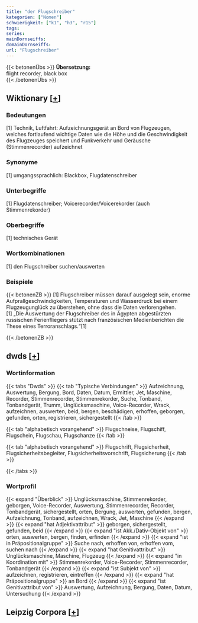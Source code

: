 ```yaml
---
title: "der Flugschreiber"
kategorien: ["Nomen"]
schwierigkeit: ["k1", "h3", "r15"]
tags:
series:
mainDornseiffs:
domainDornseiffs:
url: "Flugschreiber"
---
```


{{< betonenÜbs >}}
**Übersetzung:**  
flight recorder, black box  
{{< /betonenÜbs >}}

## Wiktionary [[+](https://de.wiktionary.org/wiki/Flugschreiber)]

### Bedeutungen
[1] Technik, Luftfahrt: Aufzeichnungsgerät an Bord von Flugzeugen, welches fortlaufend wichtige Daten wie die Höhe und die Geschwindigkeit des Flugzeuges speichert und Funkverkehr und Geräusche (Stimmenrecorder) aufzeichnet  

### Synonyme
[1] umgangssprachlich: Blackbox, Flugdatenschreiber  

### Unterbegriffe
[1] Flugdatenschreiber; Voicerecorder/Voicerekorder (auch Stimmenrekorder)  

### Oberbegriffe
[1] technisches Gerät  

### Wortkombinationen
[1] den Flugschreiber suchen/auswerten  

### Beispiele
{{< betonenZB >}}
[1] Flugschreiber müssen darauf ausgelegt sein, enorme Aufprallgeschwindigkeiten, Temperaturen und Wasserdruck bei einem Flugzeugunglück zu überstehen, ohne dass die Daten verlorengehen.  
[1] „Die Auswertung der Flugschreiber des in Ägypten abgestürzten russischen Ferienfliegers stützt nach französischen Medienberichten die These eines Terroranschlags.“[1]  

{{< /betonenZB >}}


## dwds [[+](https://www.dwds.de/wb/Flugschreiber)]

### Wortinformation
{{< tabs "Dwds" >}}
{{< tab "Typische Verbindungen" >}}
Aufzeichnung, Auswertung, Bergung, Bord, Daten, Datum, Ermittler, Jet, Maschine, Recorder, Stimmenrecorder, Stimmenrekorder, Suche, Tonband, Tonbandgerät, Trumm, Unglücksmaschine, Voice-Recorder, Wrack, aufzeichnen, auswerten, beid, bergen, beschädigen, erhoffen, geborgen, gefunden, orten, registrieren, sichergestellt
{{< /tab >}}

{{< tab "alphabetisch vorangehend" >}}
Flugschneise, Flugschiff, Flugschein, Flugschau, Flugschanze
{{< /tab >}}

{{< tab "alphabetisch vorangehend" >}}
Flugschrift, Flugsicherheit, Flugsicherheitsbegleiter, Flugsicherheitsvorschrift, Flugsicherung
{{< /tab >}}

{{< /tabs >}}

### Wortprofil
{{< expand "Überblick" >}} Unglücksmaschine, Stimmenrekorder, geborgen, Voice-Recorder, Auswertung, Stimmenrecorder, Recorder, Tonbandgerät, sichergestellt, orten, Bergung, auswerten, gefunden, bergen, Aufzeichnung, Tonband, aufzeichnen, Wrack, Jet, Maschine {{< /expand >}}
{{< expand "hat Adjektivattribut" >}} geborgen, sichergestellt, gefunden, beid {{< /expand >}}
{{< expand "ist Akk./Dativ-Objekt von" >}} orten, auswerten, bergen, finden, erfinden {{< /expand >}}
{{< expand "ist in Präpositionalgruppe" >}} Suche nach, erhoffen von, erhoffen vom, suchen nach {{< /expand >}}
{{< expand "hat Genitivattribut" >}} Unglücksmaschine, Maschine, Flugzeug {{< /expand >}}
{{< expand "in Koordination mit" >}} Stimmenrekorder, Voice-Recorder, Stimmenrecorder, Tonbandgerät {{< /expand >}}
{{< expand "ist Subjekt von" >}} aufzeichnen, registrieren, eintreffen {{< /expand >}}
{{< expand "hat Präpositionalgruppe" >}} an Bord {{< /expand >}}
{{< expand "ist Genitivattribut von" >}} Auswertung, Aufzeichnung, Bergung, Daten, Datum, Untersuchung {{< /expand >}}

## Leipzig Corpora [[+](https://corpora.uni-leipzig.de/en/res?word=Flugschreiber&corpusId=deu_newscrawl-public_2018)]

